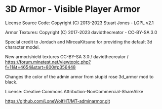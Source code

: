 3D Armor - Visible Player Armor
===============================

License Source Code: Copyright (C) 2013-2023 Stuart Jones - LGPL v2.1

Armor Textures: Copyright (C) 2017-2023 davidthecreator - CC-BY-SA 3.0

Special credit to Jordach and MirceaKitsune for providing the default 3d character model.

New armor/shield textures CC-BY-SA 3.0 / davidthecreator / https://forum.minetest.net/viewtopic.php?f=11&t=4654&start=800#p356448

Changes the color of the admin armor from stupid rose 3d_armor mod to black.

License: Creative Commons Attribution-NonCommercial-ShareAlike

https://github.com/LoneWolfHT/MT-adminarmor.git

